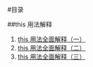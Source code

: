 #目录

##this 用法解释

1. [this 用法全面解释（一）](./this-first.md)
2. [this 用法全面解释（二）](./this-second.md)
3. [this 用法全面解释（三）](./this-third.md)

